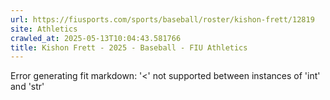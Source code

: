 ```yaml
---
url: https://fiusports.com/sports/baseball/roster/kishon-frett/12819
site: Athletics
crawled_at: 2025-05-13T10:04:43.581766
title: Kishon Frett - 2025 - Baseball - FIU Athletics
---
```


Error generating fit markdown: '<' not supported between instances of 'int' and 'str'